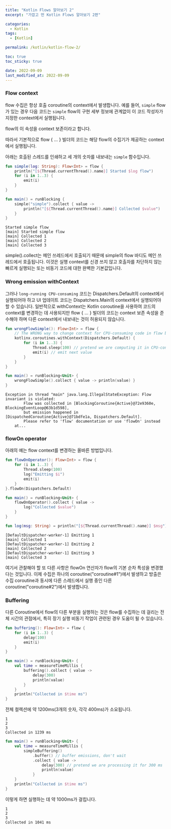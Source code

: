 ```yaml
---
title: "Kotlin Flows 알아보기 2"
excerpt: "가깝고 먼 Kotlin Flows 알아보기 2편"

categories:
  - Kotlin
tags:
  - [Kotlin]

permalink: /kotlin/kotlin-flow-2/

toc: true
toc_sticky: true

date: 2022-09-09
last_modified_at: 2022-09-09
---
```


### Flow context
flow 수집은 항상 호출 coroutine의 context에서 발생합니다. 
예를 들어, ```simple``` flow가 있는 경우 다음 코드는 ```simple``` flow의 구현 세부 정보에 관계없이 이 코드 작성자가 지정한 context에서 실행됩니다.

flow의 이 속성을 context 보존이라고 합니다.

따라서 기본적으로 flow { ... } 빌더의 코드는 해당 flow의 수집기가 제공하는 context에서 실행됩니다.

아래는 호출된 스레드를 인쇄하고 세 개의 숫자를 내보내는 ```simple``` 함수입니다.

```kotlin
fun simple(log: String): Flow<Int> = flow {
    println("[${Thread.currentThread().name}] Started $log flow")
    for (i in 1..3) {
        emit(i)
    }
}

fun main() = runBlocking {
    simple("simple").collect { value ->
        println("[${Thread.currentThread().name}] Collected $value")
    }
}
```

```
Started simple flow
[main] Started simple flow
[main] Collected 1
[main] Collected 2
[main] Collected 3
```

simple().collect는 메인 쓰레드에서 호출되기 때문에 simple의 flow 바디도 메인 쓰레드에서 호출됩니다.
이것은 실행 context를 신경 쓰지 않고 호출자를 차단하지 않는 빠르게 실행되는 또는 비동기 코드에 대한 완벽한 기본값입니다.


### Wrong emission withContext

그러나 ```long-running CPU-consuming``` 코드는 Dispatchers.Default의 context에서 실행되어야 하고 UI 업데이트 코드는 Dispatchers.Main의 context에서 실행되어야 할 수 있습니다. 일반적으로 withContext는 Kotlin coroutine을 사용하여 코드의 context를 변경하는 데 사용되지만 flow { ... } 빌더의 코드는 context 보존 속성을 준수해야 하며 다른 context에서 내보내는 것이 허용되지 않습니다.

```kotlin
fun wrongFlowSimple(): Flow<Int> = flow {
    // The WRONG way to change context for CPU-consuming code in flow builder
    kotlinx.coroutines.withContext(Dispatchers.Default) {
        for (i in 1..3) {
            Thread.sleep(100) // pretend we are computing it in CPU-consuming way
            emit(i) // emit next value
        }
    }
}

fun main() = runBlocking<Unit> {
    wrongFlowSimple().collect { value -> println(value) }
}
```

```
Exception in thread "main" java.lang.IllegalStateException: Flow invariant is violated:
		Flow was collected in [BlockingCoroutine{Active}@72e9360e, BlockingEventLoop@63b1d598],
		but emission happened in [DispatchedCoroutine{Active}@71bdfe1a, Dispatchers.Default].
		Please refer to 'flow' documentation or use 'flowOn' instead
	at...
```

### flowOn operator 

아래의 예는 flow context를 변경하는 올바른 방법입니다.

```kotlin
fun flowOnOperator(): Flow<Int> = flow {
    for (i in 1..3) {
        Thread.sleep(100)
        log("Emitting $i")
        emit(i)
    }
}.flowOn(Dispatchers.Default)

fun main() = runBlocking<Unit> {
    flowOnOperator().collect { value ->
        log("Collected $value")
    }
}

fun log(msg: String) = println("[${Thread.currentThread().name}] $msg")
```

```
[DefaultDispatcher-worker-1] Emitting 1
[main] Collected 1
[DefaultDispatcher-worker-1] Emitting 2
[main] Collected 2
[DefaultDispatcher-worker-1] Emitting 3
[main] Collected 3
```

여기서 관찰해야 할 또 다른 사항은 flowOn 연산자가 flow의 기본 순차 특성을 변경했다는 것입니다.
이제 수집은 하나의 coroutine("coroutine#1")에서 발생하고 방출은 수집 coroutine과 동시에 다른 스레드에서 실행 중인 다른 coroutine("coroutine#2")에서 발생합니다.


### Buffering
다른 Coroutine에서 flow의 다른 부분을 실행하는 것은 flow를 수집하는 데 걸리는 전체 시간의 관점에서, 특히 장기 실행 비동기 작업이 관련된 경우 도움이 될 수 있습니다.

```kotlin
fun buffering(): Flow<Int> = flow {
    for (i in 1..3) {
        delay(100)
        emit(i)
    }
}

fun main() = runBlocking<Unit> {
    val time = measureTimeMillis {
        buffering().collect { value ->
            delay(300)
            println(value)
        }
    }
    println("Collected in $time ms")
}
```

전체 컬렉션에 약 1200ms(3개의 숫자, 각각 400ms)가 소요됩니다.

```
1
2
3
Collected in 1239 ms
```

```kotlin
fun main() = runBlocking<Unit> {
    val time = measureTimeMillis {
        simpleBuffering()
            .buffer() // buffer emissions, don't wait
            .collect { value ->
                delay(300) // pretend we are processing it for 300 ms
                println(value)
            }
    }
    println("Collected in $time ms")
}
```

이렇게 하면 실행하는 데 약 1000ms가 걸립니다.
```
1
2
3
Collected in 1041 ms
```
